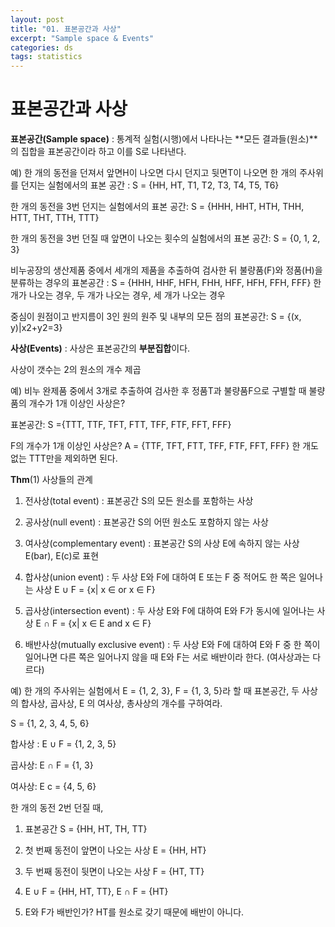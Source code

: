```yaml
---
layout: post
title: "01. 표본공간과 사상"
excerpt: "Sample space & Events"
categories: ds
tags: statistics
---
```






# 표본공간과 사상

**표본공간(Sample space)** : 통계적 실험(시행)에서 나타나는 **모든 결과들(원소)**의 집합을 표본공간이라 하고 이를 S로 나타낸다.

예) 한 개의 동전을 던져서 앞면H이 나오면 다시 던지고 뒷면T이 나오면 한 개의 주사위를 던지는 실험에서의 표본 공간 : S = {HH, HT, T1, T2, T3, T4, T5, T6}

한 개의 동전을 3번 던지는 실험에서의 표본 공간: S = {HHH, HHT, HTH, THH, HTT, THT, TTH, TTT}

한 개의 동전을 3번 던질 때 앞면이 나오는 횟수의 실험에서의 표본 공간: S = {0, 1, 2, 3}

비누공장의 생산제품 중에서 세개의 제품을 추출하여 검사한 뒤 불량품(F)와 정품(H)을 분류하는 경우의 표본공간 : S = {HHH, HHF, HFH, FHH, HFF, HFH, FFH, FFF} 한 개가 나오는 경우, 두 개가 나오는 경우, 세 개가 나오는 경우

중심이 원점이고 반지름이 3인 원의 원주 및 내부의 모든 점의 표본공간: S = {(x, y)|x2+y2=3}



**사상(Events)** : 사상은 표본공간의 **부분집합**이다. 

사상이 갯수는 2의 원소의 개수 제곱

예) 비누 완제품 중에서 3개로 추출하여 검사한 후 정품T과 불량품F으로 구별할 때 불량품의 개수가 1개 이상인 사상은?

표본공간: S ={TTT, TTF, TFT, FTT, TFF, FTF, FFT, FFF}

F의 개수가 1개 이상인 사상은? A = {TTF, TFT, FTT, TFF, FTF, FFT, FFF} 한 개도 없는 TTT만을 제외하면 된다.



**Thm**(1) 사상들의 관계

1) 전사상(total event) : 표본공간 S의 모든 원소를 포함하는 사상

2) 공사상(null event) : 표본공간 S의 어떤 원소도 포함하지 않는 사상

3) 여사상(complementary event) : 표본공간 S의 사상 E에 속하지 않는 사상 E(bar), E(c)로 표현

4) 합사상(union event) : 두 사상 E와 F에 대하여 E 또는 F 중 적어도 한 쪽은 일어나는 사상 E ∪ F = {x| x ∈ or x ∈ F} 

5) 곱사상(intersection event) : 두 사상 E와 F에 대하여 E와 F가 동시에 일어나는 사상 E ∩ F = {x| x ∈ E and x ∈ F}

6) 배반사상(mutually exclusive event) : 두 사상 E와 F에 대하여 E와 F 중 한 쪽이 일어나면 다른 쪽은 일어나지 않을 때 E와 F는 서로 배반이라 한다. (여사상과는 다르다)



예) 한 개의 주사위는 실험에서 E = {1, 2, 3}, F = {1, 3, 5}라 할 때 표본공간, 두 사상의 합사상, 곱사상, E 의 여사상, 총사상의 개수를 구하여라.

S = {1, 2, 3, 4, 5, 6}

합사상 : E ∪ F = {1, 2, 3, 5}

곱사상:  E ∩ F = {1, 3}

여사상: E c = {4, 5, 6}

한 개의 동전 2번 던질 때,

1) 표본공간 S = {HH, HT, TH, TT}

2) 첫 번째 동전이 앞면이 나오는 사상 E = {HH, HT}

3) 두 번째 동전이 뒷면이 나오는 사상 F = {HT, TT}

4) E ∪ F = {HH, HT, TT}, E ∩ F = {HT}

5) E와 F가 배반인가? HT를 원소로 갖기 때문에 배반이 아니다.